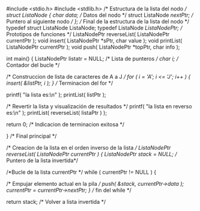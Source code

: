 
#include <stdio.h>
#include <stdlib.h>
/* Estructura de la lista del nodo */
struct ListaNode {
char data; /* Datos del nodo */
struct ListaNode *nextPtr; /* Puntero al siguiente nodo */
  }; /* Final de la estructura de la lista del nodo */
 typedef struct ListaNode ListaNode;
typedef ListaNode *ListaNodePtr;
 /* Prototipos de funciones */
 ListaNodePtr reverseList( ListaNodePtr currentPtr );
 void insert( ListaNodePtr *sPtr, char value );
void printList( ListaNodePtr currentPtr );
 void push( ListaNodePtr *topPtr, char info );

 int main()
 {
 ListaNodePtr listatr = NULL; /* Lista de punteros */
 char i; /* Contador del bucle */

 /* Construccion de lista de caracteres de A a J */
 for ( i = 'A'; i <= 'J'; i++ ) {
 insert( &listPtr, i );
 } /* Terminacion del for */

 printf( "la lista es:\n" );
 printList( listPtr );

 /* Revertir la lista y visualización de resultados */
 printf( "la lista en reverso es:\n" );
 printList( reverseList( listaPtr ) );

 return 0; /* Indicacion de terminacion exitosa */

 } /* Final principal */

 /* Creacion de la lista en el orden inverso de la lista */
 ListaNodePtr reverseList( ListaNodePtr currentPtr )
 {
 ListaNodePtr stack = NULL; /* Puntero de la lista invertida*/

 /*Bucle de la lista currentPtr */
 while ( currentPtr != NULL ) {

 /* Empujar elemento actual en la pila */
 push( &stack, currentPtr->data );
 currentPtr = currentPtr->nextPtr;
 } /* fin del while */

 return stack; /* Volver a lista invertida */
